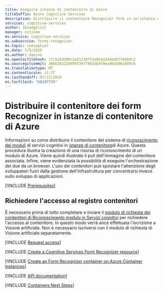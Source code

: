 ```yaml
---
title: Eseguire istanze di contenitore di Azure
titleSuffix: Azure Cognitive Services
description: Distribuire il contenitore Recognizer form in un'istanza di contenitore di Azure e testarlo in un Web browser.
services: cognitive-services
author: IEvangelist
manager: nitinme
ms.service: cognitive-services
ms.subservice: forms-recognizer
ms.topic: conceptual
ms.date: 7/5/2019
ms.author: dapine
ms.openlocfilehash: 1fc516d309c2a51230f53e814a2dabdb774db9c2
ms.sourcegitcommit: a8b638322d494739f7463db4f0ea465496c689c6
ms.translationtype: MT
ms.contentlocale: it-IT
ms.lasthandoff: 07/17/2019
ms.locfileid: "68297719"
---
```

# <a name="deploy-the-form-recognizer-container-to-azure-container-instances"></a>Distribuire il contenitore dei form Recognizer in istanze di contenitore di Azure

Informazioni su come distribuire il contenitore del sistema di [riconoscimento dei moduli](form-recognizer-container-howto.md) di servizi cognitivi in [istanze di contenitore](https://docs.microsoft.com/azure/container-instances/)di Azure. Questa procedura illustra la creazione di una risorsa di riconoscimento di un modulo di Azure. Viene quindi illustrato il pull dell'immagine del contenitore associata. Infine, viene evidenziata la possibilità di eseguire l'orchestrazione dei due da un browser. L'uso dei contenitori può spostare l'attenzione degli sviluppatori fuori dalla gestione dell'infrastruttura per concentrarsi invece sullo sviluppo di applicazioni.

[!INCLUDE [Prerequisites](../containers/includes/container-preview-prerequisites.md)]

## <a name="request-access-to-the-container-registry"></a>Richiedere l'accesso al registro contenitori

È necessario prima di tutto completare e inviare il [modulo di richiesta dei contenitori di Riconoscimento modulo in Servizi cognitivi](https://aka.ms/FormRecognizerRequestAccess) per richiedere l'accesso al contenitore. In questo modo verrà ance effettuata l'iscrizione a Visione artificiale. Non è necessario iscriversi con il modulo di richiesta di Visione artificiale separatamente. 

[!INCLUDE [Request access](../../../includes/cognitive-services-containers-request-access-only.md)]

[!INCLUDE [Create a Cognitive Services Form Recognizer resource](includes/create-resource.md)]

[!INCLUDE [Create an Form Recognizer container on Azure Container Instances](../containers/includes/create-container-instances-resource-from-azure-cli.md)]

[!INCLUDE [API documentation](../../../includes/cognitive-services-containers-api-documentation.md)]

[!INCLUDE [Containers Next Steps](../containers/includes/containers-next-steps.md)]
